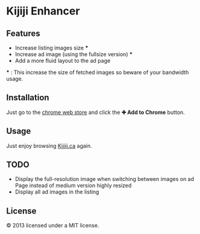 # Kijiji Enhancer

## Features

- Increase listing images size __*__
- Increase ad image (using the fullsize version) __*__ 
- Add a more fluid layout to the ad page

__*__ : This increase the size of fetched images so beware of your bandwidth usage.

## Installation

Just go to the [chrome web store](https://chrome.google.com/webstore/detail/kijijica-enhancer/milbijkclehoicmkjkaogiobhhpalokf) and click the **✚ Add to Chrome** button.


## Usage

Just enjoy browsing [Kijiji.ca](http://kijiji.ca) again.


## TODO

- Display the full-resolution image when switching between images on ad Page instead of medium version highly resized
- Display all ad images in the listing

## License

© 2013 licensed under a MIT license.
